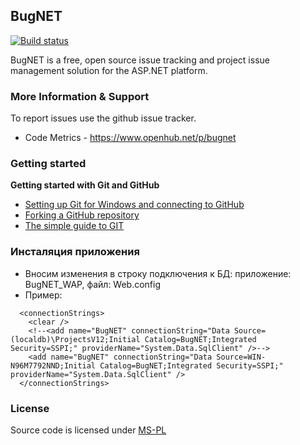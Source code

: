 ## BugNET
[![Build status](https://ci.appveyor.com/api/projects/status/ror9c96krbd7knld?svg=true)](https://ci.appveyor.com/project/dubeaud/bugnet)

BugNET is a free, open source issue tracking and project issue management solution for the ASP.NET platform.

### More Information & Support

To report issues use the github issue tracker.

* Code Metrics - https://www.openhub.net/p/bugnet

### Getting started

**Getting started with Git and GitHub**

 * [Setting up Git for Windows and connecting to GitHub](http://help.github.com/win-set-up-git/)
 * [Forking a GitHub repository](http://help.github.com/fork-a-repo/)
 * [The simple guide to GIT](http://rogerdudler.github.com/git-guide/)

### Инсталяция приложения
* Вносим изменения в строку подключения к БД:
приложение: BugNET_WAP, файл: Web.config
* Пример:
```
  <connectionStrings>
    <clear />
    <!--<add name="BugNET" connectionString="Data Source=(localdb)\ProjectsV12;Initial Catalog=BugNET;Integrated Security=SSPI;" providerName="System.Data.SqlClient" />-->
    <add name="BugNET" connectionString="Data Source=WIN-N96M7792NND;Initial Catalog=BugNET;Integrated Security=SSPI;" providerName="System.Data.SqlClient" />
  </connectionStrings>
```

### License

Source code is licensed under [MS-PL](http://opensource.org/licenses/MS-PL)

